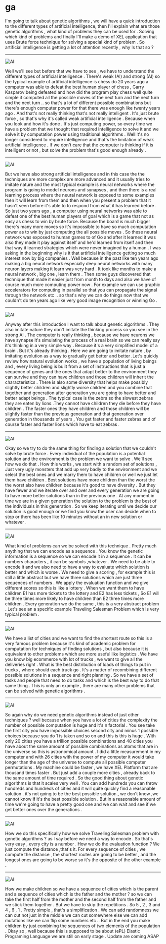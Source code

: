 # ga

I'm going to talk about genetic algorithms ,  we will have a quick introduction to the different types of artificial intelligence, then I'll explain what are those genetic algorithms , what kind of problems they can be used for . Solving which kind of problems and finally I'll make a demo of XEL application that uses Brute force technique for solving a special kind of problem . So artificial intelligence is getting a lot of attention recently , why Is that so ?

-----------------------------------------------
![AI](Untitled2.png)

Well we'll see but before that we have to see , we have to understand the different types of artificial intelligence . There's weak (AI) and strong (AI) so the typical example of artificial intelligence is chess do 20 years ago a computer was able to defeat the best human player of chess , Garry Kasparov being defeated and how did the program play chess well quite simple it computed all the possible moves of the next turn and the next turn and the next turn .. so that's a lot of different possible combinations but there's enough computer power for that there was enough like twenty years ago . And that's not really thinking that's not really intelligent . It's just brute force , so that's why it's called weak artificial intelligence . Because when you look and how it's done . It's just computing power, so every time we have a problem that we thought that required intelligence to solve it and we solve it by computation power using traditional algorithms . Well it's no longer considered to require intelligence and that's the limitation of weak artificial intelligence . If we don't care that the computer is thinking if it is intelligent or not  , but solve the problem that's good enough already .

-----------------------------------------------
![AI](Untitled3.png)

But we have also strong artificial intelligence and in this case the the techniques are more complex are more advanced and it usually tries to imitate nature and the most typical example is neural networks where the program is going to model neurons and synapses , and then there is a real learning process where the neural network is exposed to some examples then it will learn from them and then when you present a problem that it hasn't seen before it's able to to respond from what it has learned before . So just two years ago , a computer using neural networks was able to defeat one of the best human players of goal which is a game that not as easy as chess  to win by brute force. Because the board is much bigger there's many more moves so it's impossible to have so much computation power as to win by just computing the all possible moves . So these neural network was exposed to human games to of Go and after it learned it was also they made it play against itself and he'd learned from itself and then that way it learned strategies which were never imagined by a human .  I was asking in the beginning why is it that artificial intelligence getting so much interest now by big companies . Well because in the past like ten years ago making a big neural network especially deep neural networks with many neuron layers making it learn was very hard . It took like months to make a neural network  , big one , learn them . Then some guys discovered that technique that made it easier just from month to days and also we have of course much more computing power now . For example we can use graphic accelerators for computing in parallel so that you can propagate the signal through the network etc .. so that's why we can do things now that we couldn't do ten years ago like very good image recognition or winning Go .

---------------------------------------------
![AI](Untitled9.jpg)

Anyway after this introduction I want to talk about genetic algorithms  . They also imitate nature they don't imitate the thinking process so you see in the strong AI . The computer is really thinking , because we have neurons we have synapse  it's simulating the process of a real brain so we can really say it's thinking in a very simple way . Because it's a very simplified model of a brain  . But it's already thinking . Here we are going to imitate nature , by imitating evolution as a way to gradually get better and better .Let's quickly review how natural evolution works , we have a population of living beings and ,  every living being is built from a set of instructions that is just a sequence of genes and the ones that adapt better to the environment they can survive and they can have children and those children will inherit the characteristics . There is also some diversity that helps make possibly slightly better children and slightly worse children and you combine that together and generation after generation you are going to have better and better adapt beings . The typical case is  the zebra so the slowest zebras they are eaten by lions .They cannot have children they die before they have children . The faster ones they have children and those children will be slightly faster than the previous generation and that generation over generation in thousands of years , You get faster and faster zebras and of course faster and faster lions which have to eat zebras . 

-------------------------------------------
![AI](Untitled4.png)

 Okay so we try to do the same thing for finding a solution that we couldn't solve by brute force . Every individual of the population is a potential solution and the environment is the problem we want to solve . We'll see how we do that . How this works , we start with a random set of solutions , Just very ugly monsters that add up very badly to the environment and we select the best ones and we marry them to have children or well we just let them have children . Best solutions have more children than the worst the the worst also have children because it's good to have diversity  . But they have fewer and we iterate over and over and every generation we are going to have more better solutions than in the previous one . At any moment in time we are in a given generation the solution to the problem is the best of the individuals in this generation . So we keep iterating until we decide our solution is good enough or we find you know the user can decide when to stop or there has been like 10 minutes without an in new solution or whatever .
 
 ----------------------------------------
 ![AI](Untitled.png)
 
  What kind of problems can we be solved with this technique . Pretty much anything that we can encode as a sequence . You know the genetic information is a sequence so we can encode it in a sequence . It can be numbers characters , it can be symbols ,whatever . We need to be able to encode it and we also need to have a way to evaluate which solution is better and which is worse . We need to give a scoring , for example this is still a little abstract but we have three solutions which are just three sequences of numbers . We apply the evaluation function and we give different scores so this is like a lottery . When we want them to have children E1 has more tickets to the lottery and E2 has less tickets , So E1 will be three times more likely to have children than E2 three times more children . Every generation we do the same , this is a very abstract problem . Let's see an a specific example Traveling Salesman Problem which is very typical problem .
  
----------------------------------------
 ![AI](Untitled5.png)
 
 We have a list of cities and we want to find the shortest route so this is a very famous problem because it's kind of academic problem for computation for techniques of finding solutions , but also because it is equivalent to other problems which are more useful like logistics . We have you know big ecommerce with lot of trucks ,  we want to give all the deliveries right . What is the best distribution of loads of things to put in trucks , where should each truck go . It's a matter of recombining different possible solutions in a sequence and right planning . So we have a set of tasks and people that need to do tasks and which is the best way to do that same thing . This is only an example , there are many other problems that can be solved with genetic algorithms .
 
----------------------------------------
 ![AI](Untitled6.png)

So again why do we need genetic algorithms instead of just other techniques  ? well because when you have a lot of cities the complexity the number of possible computation is huge and it's n factorial . You see take the first city you have impossible choices second city and minus 1 possible choices because you do 1 is taken and so on and this is this is huge . With only 20 cities you have a trillion possible combinations and 48 cities you have about the same amount of possible combinations as atoms that are in the universe so this is astronomical amount . I did a little measurement in my computer and with 26 cities with the power of my computer it would take longer than the age of the universe to compute all possible computer permutations . My machine could be faster , we have XEL Platform that are thousand times faster . But just add a couple more cities , already back to the same amount of time required . So the good thing about genetic algorithms is that it scales very well . You can add hundreds you can throw hundreds and hundreds of cities and it will quite quickly find a reasonable solution . it's not going to be the best possible solution , we don't know ,we cannot know if it's the best possible solution . But in a reasonable amount of time we're going to have a pretty good one and we can wait and see if we get better ones over the generations . 

---------------------------------------
 ![AI](Untitled7.png)

How we do this specifically how we solve Traveling Salesman problem with genetic algorithms ? as I say before we need a way to encode . So that's very easy , every city is a number . How we do the evaluation function ? We just compute the distance ,that's it. For every sequence of cities , we compute the distance , the shortest routes are going to be better , and the longest ones are going to be worse so it's the opposite of the other example .

---------------------------------------
 ![AI](Untitled8.png)
 
 
 How we make children so we have a sequence of cities which is the parent and a sequence of cities which is the father and the mother ? so we can take the first half from the mother and the second half from the father and we stick them together . But we have to skip the repetitions . So 5 , 2 , 3 and  4 , 6 , 1 .  Pretty simple ,  that's a simplification . We can add randomness we can cut not just in the middle we can cut somewhere else we can add mutations like we can flip some numbers etc ..  But in the end you make children by just combining the sequences of two elements of the population . Okay so , well because this is supposed to be about (ePL) Elastic Programing Language  we are still on early stage . Update are coming ASAP 
 


